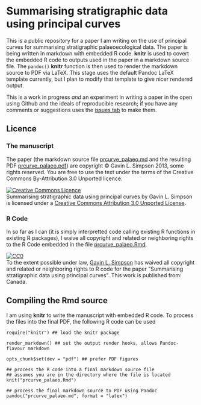 # Summarising stratigraphic data using principal curves

This is a public repository for a paper I am writing on the use of principal curves for summarising stratigraphic palaeoecological data. The paper is being written in markdown with embedded R code. **knitr** is used to covert the embedded R code to outputs used in the paper in a markdown source file. The `pandoc()` **knitr** function is then used to render the markdown source to PDF via LaTeX. This stage uses the default Pandoc LaTeX template currently, but I plan to modify that template to give nicer rendered output.

This is a work in progress *and* an experiment in writing a paper in the open using Github and the ideals of reproducible research; if you have any comments or suggestions uses the [issues tab](https://github.com/gavinsimpson/palaeopcurvepaper/issues) to make them.

## Licence
### The manuscript
The paper (the markdown source file [prcurve_palaeo.md](https://github.com/gavinsimpson/palaeopcurvepaper/blob/master/prcurve_palaeo.md) and the resulting PDF [prcurve_palaeo.pdf](https://github.com/gavinsimpson/palaeopcurvepaper/blob/master/prcurve_palaeo.pdf)) are copyright &copy; Gavin L. Simpson 2013, some rights reserved. You are free to use the text under the terms of the Creative Commons By-Attribution 3.0 Unported licence.

<a rel="license" href="http://creativecommons.org/licenses/by/3.0/deed.en_GB"><img alt="Creative Commons Licence" style="border-width:0" src="http://i.creativecommons.org/l/by/3.0/88x31.png" /></a><br /><span xmlns:dct="http://purl.org/dc/terms/" href="http://purl.org/dc/dcmitype/Text" property="dct:title" rel="dct:type">Summarising stratigraphic data using principal curves</span> by <span xmlns:cc="http://creativecommons.org/ns#" property="cc:attributionName">Gavin L. Simpson</span> is licensed under a <a rel="license" href="http://creativecommons.org/licenses/by/3.0/deed.en_GB">Creative Commons Attribution 3.0 Unported License</a>.

### R Code
In so far as I can (it is simply interpretted code calling existing R functions in existing R packages), I waive all copyright and related or neighboring rights to the R Code embedded in the file [prcurve_palaeo.Rmd](https://github.com/gavinsimpson/palaeopcurvepaper/blob/master/prcurve_palaeo.Rmd).
<p xmlns:dct="http://purl.org/dc/terms/" xmlns:vcard="http://www.w3.org/2001/vcard-rdf/3.0#">
  <a rel="license"
     href="http://creativecommons.org/publicdomain/zero/1.0/">
    <img src="http://i.creativecommons.org/p/zero/1.0/88x31.png" style="border-style: none;" alt="CC0" />
  </a>
  <br />
  To the extent possible under law,
  <a rel="dct:publisher"
     href="www.fromthebottomoftheheap.net">
    <span property="dct:title">Gavin L. Simpson</span></a>
  has waived all copyright and related or neighboring rights to
  <span property="dct:title">R code for the paper "Summarising stratigraphic data using principal curves"</span>.
This work is published from:
<span property="vcard:Country" datatype="dct:ISO3166"
      content="CA" about="www.fromthebottomoftheheap.net">
  Canada</span>.
</p>

## Compiling the Rmd source
I am using **knitr** to write the manuscript with embedded R code. To process the files into the final PDF, the following R code can be used

    require("knitr") ## load the knitr package
    
    render_markdown() ## set the output render hooks, allows Pandoc-flavour markdown
    
    opts_chunk$set(dev = "pdf") ## prefer PDF figures
    
    ## process the R code into a final markdown source file
    ## assumes you are in the directory where the file is located
    knit("prcurve_palaeo.Rmd")
    
    ## process the final markdown source to PDF using Pandoc
    pandoc("prcurve_palaeo.md", format = "latex")

